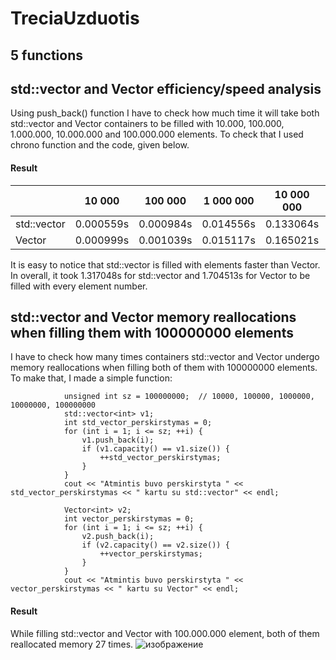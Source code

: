 # TreciaUzduotis
##  5 functions
## std::vector and Vector efficiency/speed analysis
Using push_back() function I have to check how much time it will take both std::vector and Vector containers to be filled with 10.000, 100.000, 1.000.000, 10.000.000 and 100.000.000 elements. 
To check that I used chrono function and the code, given below.
#### Result
|               |    10 000     |    100 000    |   1 000 000   |  10 000 000   |  100 000 000  |
| ------------- | ------------- | ------------- | ------------- | ------------- | ------------- |
|  std::vector  |   0.000559s   |   0.000984s   |   0.014556s   |   0.133064s   |   1.167885s   |
|    Vector     |   0.000999s   |   0.001039s   |   0.015117s   |   0.165021s   |   1.522337s   |

It is easy to notice that std::vector is filled with elements faster than Vector. 
In overall, it took 1.317048s for std::vector and 1.704513s for Vector to be filled with every element number.

## std::vector and Vector memory reallocations when filling them with 100000000 elements
I have to check how many times containers std::vector and Vector undergo memory reallocations when filling both of them with 100000000 elements.
To make that, I made a simple function:

                unsigned int sz = 100000000;  // 10000, 100000, 1000000, 10000000, 100000000
                std::vector<int> v1;
                int std_vector_perskirstymas = 0;
                for (int i = 1; i <= sz; ++i) {
                    v1.push_back(i);
                    if (v1.capacity() == v1.size()) {
                        ++std_vector_perskirstymas;
                    }
                }
                cout << "Atmintis buvo perskirstyta " << std_vector_perskirstymas << " kartu su std::vector" << endl;

                Vector<int> v2;
                int vector_perskirstymas = 0;
                for (int i = 1; i <= sz; ++i) {
                    v2.push_back(i);
                    if (v2.capacity() == v2.size()) {
                        ++vector_perskirstymas;
                    }
                } 
                cout << "Atmintis buvo perskirstyta " << vector_perskirstymas << " kartu su Vector" << endl;
                
#### Result
While filling std::vector and Vector with 100.000.000 element, both of them reallocated memory 27 times.
![изображение](https://github.com/aran1ja/TreciaUzduotis/assets/147089828/ff20c8de-bac5-4a47-9d16-68e4ce758ec3)


